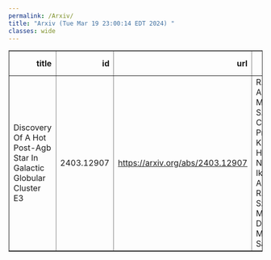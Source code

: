 ```yaml
---
permalink: /Arxiv/
title: "Arxiv (Tue Mar 19 23:00:14 EDT 2024) "
classes: wide
---
```

<table border="1" class="dataframe">
  <thead>
    <tr style="text-align: right;">
      <th>title</th>
      <th>id</th>
      <th>url</th>
      <th>authors</th>
      <th>Local Authors</th>
    </tr>
  </thead>
  <tbody>
    <tr>
      <td>Discovery Of A Hot Post-Agb Star In Galactic Globular Cluster E3</td>
      <td>2403.12907</td>
      <td><a href="https://arxiv.org/abs/2403.12907" target="_blank">https://arxiv.org/abs/2403.12907</a></td>
      <td>R. Kumar, A. Moharana, S. Piridi, A. C. Pradhan, K. G. Hełminiak, N. Ikonnikova, A. Dodin, R. Szczerba, M. Giersz, D. K. Ojha, M. R. Samal</td>
      <td>Anil Pradhan</td>
    </tr>
  </tbody>
</table>